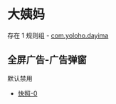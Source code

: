 # 大姨妈

存在 1 规则组 - [com.yoloho.dayima](/src/apps/com.yoloho.dayima.ts)

## 全屏广告-广告弹窗

默认禁用

- [快照-0](https://i.gkd.li/import/13800255)
